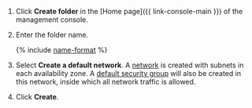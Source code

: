 1. Click **Create folder** in the [Home page]({{ link-console-main }}) of the management console.

2. Enter the folder name.

    {% include [name-format](name-format.md) %}

1. Select **Create a default network**. A [network](../vpc/concepts/network.md#network) is created with subnets in each availability zone. A [default security group](../vpc/concepts/security-groups.md#default-security-group) will also be created in this network, inside which all network traffic is allowed.

1. Click **Create**.

